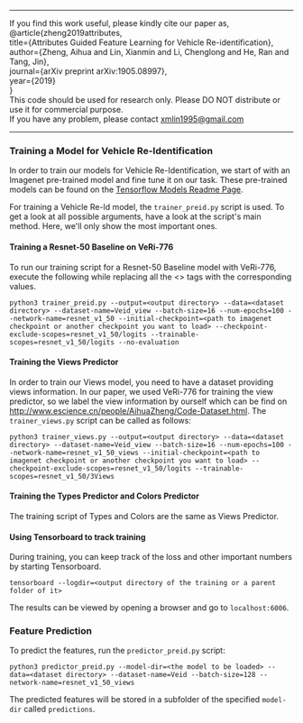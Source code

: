 ********************************************************************************************************
If you find this work useful, please kindly cite our paper as,                                  
	@article{zheng2019attributes,																				   			
	  title={Attributes Guided Feature Learning for Vehicle Re-identification},                                    
	  author={Zheng, Aihua and Lin, Xianmin and Li, Chenglong and He, Ran and Tang, Jin},                          
	  journal={arXiv preprint arXiv:1905.08997},                                                                   
	  year={2019}                                                                                                  
	}  
This code should be used for research only. Please DO NOT distribute or use it for commercial purpose.           
If you have any problem, please contact xmlin1995@gmail.com   												   		
********************************************************************************************************



### Training a Model for Vehicle Re-Identification
In order to train our models for Vehicle Re-Identification, we start of with an Imagenet pre-trained model and fine tune it on our task. These pre-trained models can be found on the [Tensorflow Models Readme Page](https://github.com/tensorflow/models/tree/master/research/slim#pre-trained-models).

For training a Vehicle Re-Id model, the `trainer_preid.py` script is used. To get a look at all possible arguments, have a look at the script's main method. Here, we'll only show the most important ones.


#### Training a Resnet-50 Baseline on VeRi-776
To run our training script for a Resnet-50 Baseline model with VeRi-776, execute the following while replacing all the <> tags with the corresponding values. 

`python3 trainer_preid.py --output=<output directory> --data=<dataset directory> --dataset-name=Veid_view --batch-size=16 --num-epochs=100 --network-name=resnet_v1_50 --initial-checkpoint=<path to imagenet checkpoint or another checkpoint you want to load> --checkpoint-exclude-scopes=resnet_v1_50/logits --trainable-scopes=resnet_v1_50/logits --no-evaluation`

#### Training the Views Predictor
In order to train our Views model, you need to have a dataset providing views information. In our paper, we used VeRi-776 for training the view predictor, so we label the view information by ourself which can be find on http://www.escience.cn/people/AihuaZheng/Code-Dataset.html. The `trainer_views.py` script can be called as follows:

```
python3 trainer_views.py --output=<output directory> --data=<dataset directory> --dataset-name=Veid_view --batch-size=16 --num-epochs=100 --network-name=resnet_v1_50_views --initial-checkpoint=<path to imagenet checkpoint or another checkpoint you want to load> --checkpoint-exclude-scopes=resnet_v1_50/logits --trainable-scopes=resnet_v1_50/3Views
```

#### Training the Types Predictor and Colors Predictor
The training script of Types and Colors are the same as Views Predictor.


#### Using Tensorboard to track training
During training, you can keep track of the loss and other important numbers by starting Tensorboard.

```tensorboard --logdir=<output directory of the training or a parent folder of it>```

The results can be viewed by opening a browser and go to `localhost:6006`.


### Feature Prediction
To predict the features, run the `predictor_preid.py` script:

```python3 predictor_preid.py --model-dir=<the model to be loaded> --data=<dataset directory> --dataset-name=Veid --batch-size=128 --network-name=resnet_v1_50_views```

The predicted features will be stored in a subfolder of the specified `model-dir` called `predictions`.